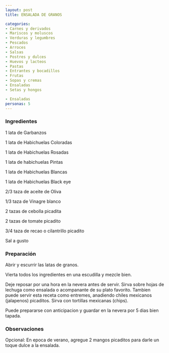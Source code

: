 ```yaml
---
layout: post
title: ENSALADA DE GRANOS

categories:
- Carnes y derivados
- Mariscos y moluscos
- Verduras y legumbres
- Pescados
- Arroces
- Salsas
- Postres y dulces
- Huevos y lacteos
- Pastas
- Entrantes y bocadillos
- Frutas
- Sopas y cremas
- Ensaladas
- Setas y hongos

- Ensaladas
personas: 5 
---
```


<h3>Ingredientes</h3>
1 lata de Garbanzos

1 lata de Habichuelas Coloradas

1 lata de Habichuelas Rosadas

1 lata de habichuelas Pintas

1 lata de Habichuelas Blancas

1 lata de Habichuelas Black eye

2/3 taza de aceite de Oliva

1/3 taza de Vinagre blanco

2 tazas de cebolla picadita

2 tazas de tomate picadito

3/4 taza de recao o cilantrillo picadito

Sal a gusto

<h3>Preparación</h3>
Abrir y escurrir las latas de granos.

Vierta todos los ingredientes en una escudilla y mezcle bien.

Deje reposar por una hora en la nevera antes de servir. Sirva sobre hojas de lechuga como ensalada o acompanante de su plato favorito. Tambien puede servir esta receta como entremes, anadiendo chiles mexicanos (jalapenos) picaditos. Sirva con tortillas mexicanas (chips).

Puede prepararse con anticipacion y guardar en la nevera por 5 dias bien tapada.

<h3>Observaciones</h3>
Opcional: En epoca de verano, agregue 2 mangos picaditos para darle un toque dulce a la ensalada.

